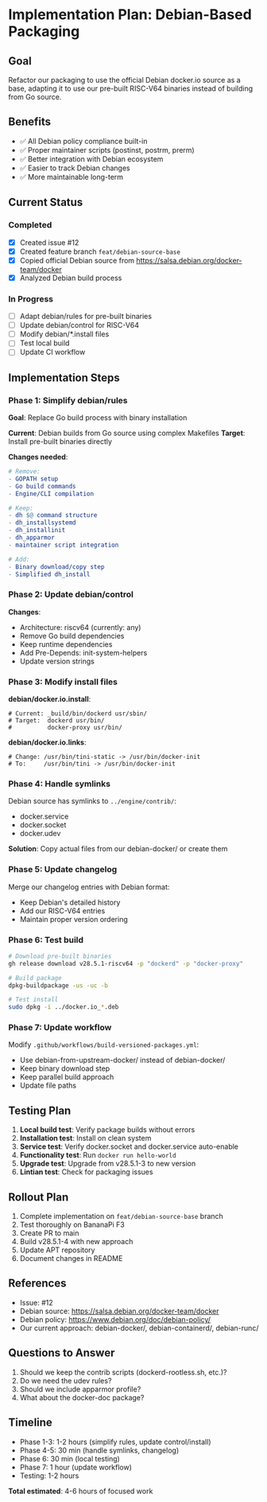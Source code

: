# Implementation Plan: Debian-Based Packaging

## Goal

Refactor our packaging to use the official Debian docker.io source as a base, adapting it to use our pre-built RISC-V64 binaries instead of building from Go source.

## Benefits

- ✅ All Debian policy compliance built-in
- ✅ Proper maintainer scripts (postinst, postrm, prerm)
- ✅ Better integration with Debian ecosystem
- ✅ Easier to track Debian changes
- ✅ More maintainable long-term

## Current Status

### Completed
- [x] Created issue #12
- [x] Created feature branch `feat/debian-source-base`
- [x] Copied official Debian source from https://salsa.debian.org/docker-team/docker
- [x] Analyzed Debian build process

### In Progress
- [ ] Adapt debian/rules for pre-built binaries
- [ ] Update debian/control for RISC-V64
- [ ] Modify debian/*.install files
- [ ] Test local build
- [ ] Update CI workflow

## Implementation Steps

### Phase 1: Simplify debian/rules

**Goal**: Replace Go build process with binary installation

**Current**: Debian builds from Go source using complex Makefiles
**Target**: Install pre-built binaries directly

**Changes needed**:
```makefile
# Remove:
- GOPATH setup
- Go build commands
- Engine/CLI compilation

# Keep:
- dh $@ command structure
- dh_installsystemd
- dh_installinit
- dh_apparmor
- maintainer script integration

# Add:
- Binary download/copy step
- Simplified dh_install
```

### Phase 2: Update debian/control

**Changes**:
- Architecture: riscv64 (currently: any)
- Remove Go build dependencies
- Keep runtime dependencies
- Add Pre-Depends: init-system-helpers
- Update version strings

### Phase 3: Modify install files

**debian/docker.io.install**:
```
# Current: _build/bin/dockerd usr/sbin/
# Target:  dockerd usr/bin/
#          docker-proxy usr/bin/
```

**debian/docker.io.links**:
```
# Change: /usr/bin/tini-static -> /usr/bin/docker-init
# To:     /usr/bin/tini -> /usr/bin/docker-init
```

### Phase 4: Handle symlinks

Debian source has symlinks to `../engine/contrib/`:
- docker.service
- docker.socket
- docker.udev

**Solution**: Copy actual files from our debian-docker/ or create them

### Phase 5: Update changelog

Merge our changelog entries with Debian format:
- Keep Debian's detailed history
- Add our RISC-V64 entries
- Maintain proper version ordering

### Phase 6: Test build

```bash
# Download pre-built binaries
gh release download v28.5.1-riscv64 -p "dockerd" -p "docker-proxy"

# Build package
dpkg-buildpackage -us -uc -b

# Test install
sudo dpkg -i ../docker.io_*.deb
```

### Phase 7: Update workflow

Modify `.github/workflows/build-versioned-packages.yml`:
- Use debian-from-upstream-docker/ instead of debian-docker/
- Keep binary download step
- Keep parallel build approach
- Update file paths

## Testing Plan

1. **Local build test**: Verify package builds without errors
2. **Installation test**: Install on clean system
3. **Service test**: Verify docker.socket and docker.service auto-enable
4. **Functionality test**: Run `docker run hello-world`
5. **Upgrade test**: Upgrade from v28.5.1-3 to new version
6. **Lintian test**: Check for packaging issues

## Rollout Plan

1. Complete implementation on `feat/debian-source-base` branch
2. Test thoroughly on BananaPi F3
3. Create PR to main
4. Build v28.5.1-4 with new approach
5. Update APT repository
6. Document changes in README

## References

- Issue: #12
- Debian source: https://salsa.debian.org/docker-team/docker
- Debian policy: https://www.debian.org/doc/debian-policy/
- Our current approach: debian-docker/, debian-containerd/, debian-runc/

## Questions to Answer

1. Should we keep the contrib scripts (dockerd-rootless.sh, etc.)?
2. Do we need the udev rules?
3. Should we include apparmor profile?
4. What about the docker-doc package?

## Timeline

- Phase 1-3: 1-2 hours (simplify rules, update control/install)
- Phase 4-5: 30 min (handle symlinks, changelog)
- Phase 6: 30 min (local testing)
- Phase 7: 1 hour (update workflow)
- Testing: 1-2 hours

**Total estimated**: 4-6 hours of focused work
